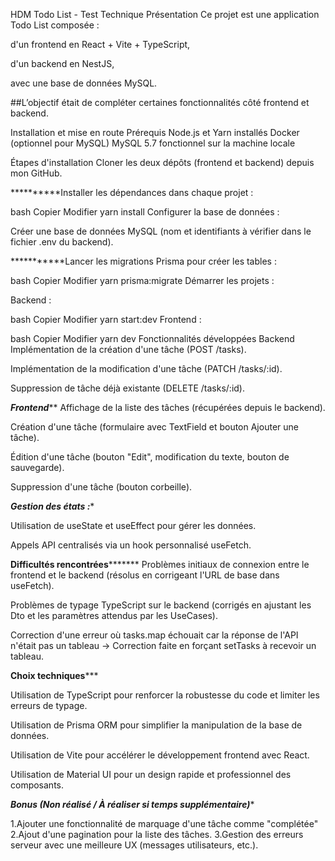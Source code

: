 HDM Todo List - Test Technique
Présentation
Ce projet est une application Todo List composée :

d'un frontend en React + Vite + TypeScript,

d'un backend en NestJS,

avec une base de données MySQL.

##L’objectif était de compléter certaines fonctionnalités côté frontend et backend.

Installation et mise en route
Prérequis
Node.js et Yarn installés
Docker (optionnel pour MySQL)
MySQL 5.7 fonctionnel sur la machine locale

Étapes d'installation
Cloner les deux dépôts (frontend et backend) depuis mon GitHub.

**********Installer les dépendances dans chaque projet :

bash
Copier
Modifier
yarn install
Configurer la base de données :

Créer une base de données MySQL (nom et identifiants à vérifier dans le fichier .env du backend).

***********Lancer les migrations Prisma pour créer les tables :

bash
Copier
Modifier
yarn prisma:migrate
Démarrer les projets :

Backend :

bash
Copier
Modifier
yarn start:dev
Frontend :

bash
Copier
Modifier
yarn dev
Fonctionnalités développées
Backend
Implémentation de la création d'une tâche (POST /tasks).

Implémentation de la modification d'une tâche (PATCH /tasks/:id).

Suppression de tâche déjà existante (DELETE /tasks/:id).

*****Frontend*******
Affichage de la liste des tâches (récupérées depuis le backend).

Création d'une tâche (formulaire avec TextField et bouton Ajouter une tâche).

Édition d'une tâche (bouton "Edit", modification du texte, bouton de sauvegarde).

Suppression d'une tâche (bouton corbeille).

***************Gestion des états :****************

Utilisation de useState et useEffect pour gérer les données.

Appels API centralisés via un hook personnalisé useFetch.

************Difficultés rencontrées*******************
Problèmes initiaux de connexion entre le frontend et le backend (résolus en corrigeant l'URL de base dans useFetch).

Problèmes de typage TypeScript sur le backend (corrigés en ajustant les Dto et les paramètres attendus par les UseCases).

Correction d'une erreur où tasks.map échouait car la réponse de l'API n'était pas un tableau → Correction faite en forçant setTasks à recevoir un tableau.

**********Choix techniques*************

Utilisation de TypeScript pour renforcer la robustesse du code et limiter les erreurs de typage.

Utilisation de Prisma ORM pour simplifier la manipulation de la base de données.

Utilisation de Vite pour accélérer le développement frontend avec React.

Utilisation de Material UI pour un design rapide et professionnel des composants.

***************Bonus (Non réalisé / À réaliser si temps supplémentaire)****************

   1.Ajouter une fonctionnalité de marquage d'une tâche comme "complétée"
   2.Ajout d'une pagination pour la liste des tâches.
   3.Gestion des erreurs serveur avec une meilleure UX (messages utilisateurs, etc.).

